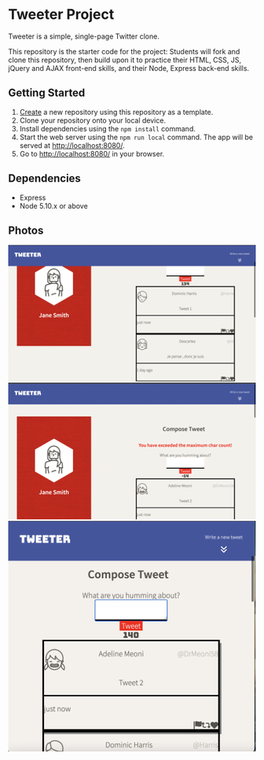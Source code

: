# Tweeter Project

Tweeter is a simple, single-page Twitter clone.

This repository is the starter code for the project: Students will fork and clone this repository, then build upon it to practice their HTML, CSS, JS, jQuery and AJAX front-end skills, and their Node, Express back-end skills.

## Getting Started

1. [Create](https://docs.github.com/en/repositories/creating-and-managing-repositories/creating-a-repository-from-a-template) a new repository using this repository as a template.
2. Clone your repository onto your local device.
3. Install dependencies using the `npm install` command.
3. Start the web server using the `npm run local` command. The app will be served at <http://localhost:8080/>.
4. Go to <http://localhost:8080/> in your browser.

## Dependencies

- Express
- Node 5.10.x or above

## Photos
!['Posting a Tweet'](https://github.com/FuzzyKittyz/tweeter/blob/master/docs/Tweet.png)
!['Trying to post a tweet with to many characters'](https://github.com/FuzzyKittyz/tweeter/blob/master/docs/Show:hide.png)
!['Responsive Design'](https://github.com/FuzzyKittyz/tweeter/blob/master/docs/Responsive%20Design.png)
